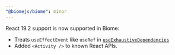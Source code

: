 ```yaml
---
"@biomejs/biome": minor
---
```


React 19.2 support is now supported in Biome:
- Treats `useEffectEvent` like `useRef` in [`useExhaustiveDependencies`](https://biomejs.dev/linter/rules/use-exhaustive-dependencies/)
- Added `<Activity />` to known React APIs.
